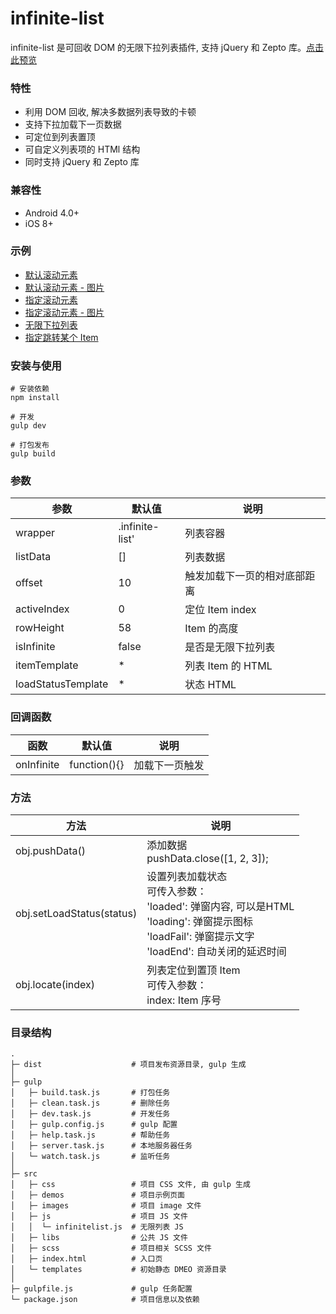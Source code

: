 # infinite-list

infinite-list 是可回收 DOM 的无限下拉列表插件, 支持 jQuery 和 Zepto 库。[点击此预览](https://sufangyu.github.io/project/infinite-list/)


### 特性
+ 利用 DOM 回收, 解决多数据列表导致的卡顿
+ 支持下拉加载下一页数据
+ 可定位到列表置顶
+ 可自定义列表项的 HTMl 结构
+ 同时支持 jQuery 和 Zepto 库



### 兼容性
+ Android 4.0+
+ iOS 8+


### 示例
+ [默认滚动元素](https://sufangyu.github.io/project/infinite-list/demos/body.html)
+ [默认滚动元素 - 图片](https://sufangyu.github.io/project/infinite-list/demos/bodypost.html)
+ [指定滚动元素](https://sufangyu.github.io/project/infinite-list/demos/element.html)
+ [指定滚动元素 - 图片](https://sufangyu.github.io/project/infinite-list/demos/elementpost.html)
+ [无限下拉列表](https://sufangyu.github.io/project/infinite-list/demos/infinite.html)
+ [指定跳转某个 Item](https://sufangyu.github.io/project/infinite-list/demos/locate.html)


### 安装与使用
```
# 安装依赖
npm install

# 开发
gulp dev

# 打包发布
gulp build
```


### 参数
<table>
  <thead>
    <tr>
      <th>参数</th>
      <th>默认值</th>
      <th>说明</th>
    </tr>                           
  </thead>
  <tbody>
    <tr>
      <td>wrapper</td>
      <td>.infinite-list'</td>
      <td>列表容器</td>
    </tr>
    <tr>
      <td>listData</td>
      <td>[]</td>
      <td>列表数据</td>
    </tr>
    <tr>
      <td>offset</td>
      <td>10</td>
      <td>触发加载下一页的相对底部距离</td>
    </tr>
    <tr>
      <td>activeIndex</td>
      <td>0</td>
      <td>定位 Item index</td>
    </tr>
    <tr>
      <td>rowHeight</td>
      <td>58</td>
      <td>Item 的高度</td>
    </tr>
    <tr>
      <td>isInfinite</td>
      <td>false</td>
      <td>是否是无限下拉列表</td>
    </tr>
    <tr>
      <td>itemTemplate</td>
      <td>*</td>
      <td>列表 Item 的 HTML</td>
    </tr>
    <tr>
      <td>loadStatusTemplate</td>
      <td>*</td>
      <td>状态 HTML</td>
    </tr>
  </tbody>
</table>


### 回调函数
<table>
  <thead>
  <tr>
    <th>函数</th>
    <th>默认值</th>
    <th>说明</th>
    </tr>                           
  </thead>
  <tbody>
    <tr>
      <td>onInfinite</td>
      <td>function(){}</td>
      <td>加载下一页触发</td>
    </tr>
  </tbody>
</table>



### 方法
<table>
  <thead>
    <tr>
      <th>方法</th>
      <th>说明</th>
    </tr>                           
  </thead>
  <tbody>
    <tr>
      <td>obj.pushData()</td>
      <td>
        添加数据
        <br />pushData.close([1, 2, 3]);
      </td>
    </tr>
    <tr>
      <td>obj.setLoadStatus(status)</td>
      <td>
        设置列表加载状态<br />
        可传入参数：<br>
        'loaded': 弹窗内容, 可以是HTML <br>
        'loading': 弹窗提示图标<br>
        'loadFail': 弹窗提示文字<br>
        'loadEnd': 自动关闭的延迟时间<br>
      </td>
    </tr>
    <tr>
      <td>obj.locate(index)</td>
      <td>
        列表定位到置顶 Item<br />
        可传入参数：<br>
        index: Item 序号 <br>
      </td>
    </tr>
  </tbody>
</table>


### 目录结构
```
.
├─ dist                    # 项目发布资源目录, gulp 生成
│
├─ gulp
│   ├─ build.task.js       # 打包任务
│   ├─ clean.task.js       # 删除任务
│   ├─ dev.task.js         # 开发任务
│   ├─ gulp.config.js      # gulp 配置
│   ├─ help.task.js        # 帮助任务
│   ├─ server.task.js      # 本地服务器任务
│   └─ watch.task.js       # 监听任务
│
├─ src
│   ├─ css                 # 项目 CSS 文件, 由 gulp 生成
│   ├─ demos               # 项目示例页面
│   ├─ images              # 项目 image 文件
│   ├─ js                  # 项目 JS 文件
│   │  └─ infinitelist.js  # 无限列表 JS
│   ├─ libs                # 公共 JS 文件
│   ├─ scss                # 项目相关 SCSS 文件
│   ├─ index.html          # 入口页
│   └─ templates           # 初始静态 DMEO 资源目录
│
├─ gulpfile.js             # gulp 任务配置
└─ package.json            # 项目信息以及依赖
```

